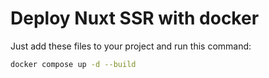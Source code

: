 # Deploy Nuxt SSR with docker

Just add these files to your project and run this command:
```bash
docker compose up -d --build
```